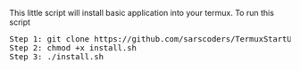 This little script will install basic application into your termux. To run this script 
<pre>
Step 1: git clone https://github.com/sarscoders/TermuxStartUp.git
Step 2: chmod +x install.sh
Step 3: ./install.sh
